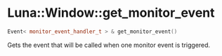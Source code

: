 # Luna::Window::get_monitor_event

```c++
Event< monitor_event_handler_t > & get_monitor_event()
```

Gets the event that will be called when one monitor event is triggered. 

